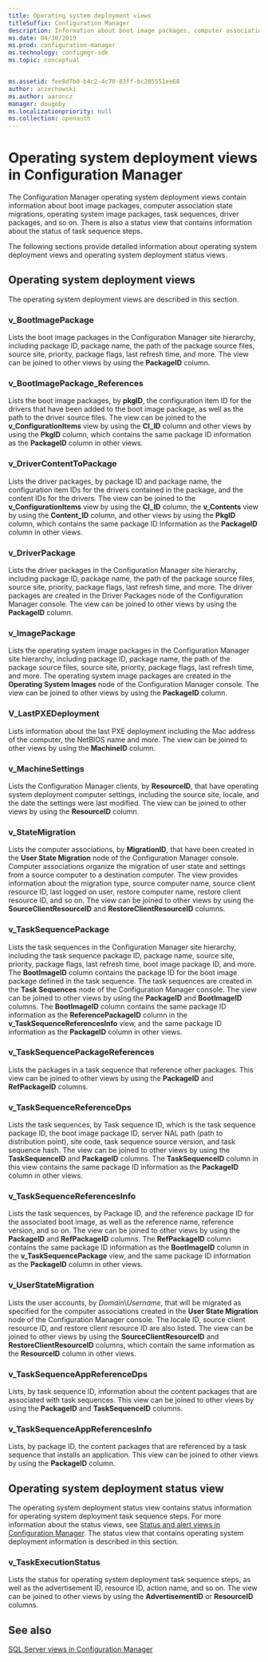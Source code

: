 ```yaml
---
title: Operating system deployment views
titleSuffix: Configuration Manager
description: Information about boot image packages, computer association state migrations, and operating system image packages.
ms.date: 04/30/2019
ms.prod: configuration-manager
ms.technology: configmgr-sdk
ms.topic: conceptual


ms.assetid: fee8d7b0-b4c2-4c70-83ff-bc285551ee68
author: aczechowski
ms.author: aaroncz
manager: dougeby
ms.localizationpriority: null
ms.collection: openauth
---
```


# Operating system deployment views in Configuration Manager

The Configuration Manager operating system deployment views contain information about boot image packages, computer association state migrations, operating system image packages, task sequences, driver packages, and so on. There is also a status view that contains information about the status of task sequence steps.

The following sections provide detailed information about operating system deployment views and operating system deployment status views.

## Operating system deployment views

The operating system deployment views are described in this section.

### v_BootImagePackage

Lists the boot image packages in the Configuration Manager site hierarchy, including package ID, package name, the path of the package source files, source site, priority, package flags, last refresh time, and more.
The view can be joined to other views by using the **PackageID** column.

### v_BootImagePackage_References

Lists the boot image packages, by **pkgID**, the configuration item ID for the drivers that have been added to the boot image package, as well as the path to the driver source files.
The view can be joined to the **v_ConfigurationItems** view by using the **CI_ID** column and other views by using the **PkgID** column, which contains the same package ID information as the **PackageID** column in other views.

### v_DriverContentToPackage

Lists the driver packages, by package ID and package name, the configuration item IDs for the drivers contained in the package, and the content IDs for the drivers.
The view can be joined to the **v_ConfigurationItems** view by using the **CI_ID** column, the **v_Contents** view by using the **Content_ID** column, and other views by using the **PkgID** column, which contains the same package ID Information as the **PackageID** column in other views.

### v_DriverPackage

Lists the driver packages in the Configuration Manager site hierarchy, including package ID, package name, the path of the package source files, source site, priority, package flags, last refresh time, and more. The driver packages are created in the Driver Packages node of the Configuration Manager console.
The view can be joined to other views by using the **PackageID** column.

### v_ImagePackage

Lists the operating system image packages in the Configuration Manager site hierarchy, including package ID, package name, the path of the package source files, source site, priority, package flags, last refresh time, and more. The operating system image packages are created in the **Operating System Images** node of the Configuration Manager console.
The view can be joined to other views by using the **PackageID** column.

### V_LastPXEDeployment

Lists information about the last PXE deployment including the Mac address of the computer, the NetBIOS name and more.
The view can be joined to other views by using the **MachineID** column.

### v_MachineSettings

Lists the Configuration Manager clients, by **ResourceID**, that have operating system deployment computer settings, including the source site, locale, and the date the settings were last modified.
The view can be joined to other views by using the **ResourceID** column.

### v_StateMigration

Lists the computer associations, by **MigrationID**, that have been created in the **User State Migration** node of the Configuration Manager console. Computer associations organize the migration of user state and settings from a source computer to a destination computer. The view provides information about the migration type, source computer name, source client resource ID, last logged on user, restore computer name, restore client resource ID, and so on.
The view can be joined to other views by using the **SourceClientResourceID** and **RestoreClientResourceID** columns.

### v_TaskSequencePackage

Lists the task sequences in the Configuration Manager site hierarchy, including the task sequence package ID, package name, source site, priority, package flags, last refresh time, boot image package ID, and more. The **BootImageID** column contains the package ID for the boot image package defined in the task sequence. The task sequences are created in the **Task Sequences** node of the Configuration Manager console.
The view can be joined to other views by using the **PackageID** and **BootImageID** columns. The **BootImageID** column contains the same package ID information as the **ReferencePackageID** column in the **v_TaskSequenceReferencesInfo** view, and the same package ID information as the **PackageID** column in other views.

### v_TaskSequencePackageReferences

Lists the packages in a task sequence that reference other packages.
This view can be joined to other views by using the **PackageID** and **RefPackageID** columns.

### v_TaskSequenceReferenceDps

Lists the task sequences, by Task sequence ID, which is the task sequence package ID, the boot image package ID, server NAL path (path to distribution point), site code, task sequence source version, and task sequence hash.
The view can be joined to other views by using the **TaskSequenceID** and **PackageID** columns. The **TaskSequenceID** column in this view contains the same package ID information as the **PackageID** column in other views.

### v_TaskSequenceReferencesInfo

Lists the task sequences, by Package ID, and the reference package ID for the associated boot image, as well as the reference name, reference version, and so on.
The view can be joined to other views by using the **PackageID** and **RefPackageID** columns. The **RefPackageID** column contains the same package ID information as the **BootImageID** column in the **v_TaskSequencePackage** view, and the same package ID information as the **PackageID** column in other views.

### v_UserStateMigration

Lists the user accounts, by *Domain*\\*Username*, that will be migrated as specified for the computer associations created in the **User State Migration** node of the Configuration Manager console. The locale ID, source client resource ID, and restore client resource ID are also listed.
The view can be joined to other views by using the **SourceClientResourceID** and **RestoreClientResourceID** columns, which contain the same information as the **ResourceID** column in other views.

### v_TaskSequenceAppReferenceDps

Lists, by task sequence ID, information about the content packages that are associated with task sequences.
This view can be joined to other views by using the **PackageID** and **TaskSequenceID** columns.

### v_TaskSequenceAppReferencesInfo

Lists, by package ID, the content packages that are referenced by a task sequence that installs an application.
This view can be joined to other views by using the **PackageID** column.

## Operating system deployment status view

The operating system deployment status view contains status information for operating system deployment task sequence steps. For more information about the status views, see [Status and alert views in Configuration Manager](status-alert-views-configuration-manager.md). The status view that contains operating system deployment information is described in this section.

### v_TaskExecutionStatus

Lists the status for operating system deployment task sequence steps, as well as the advertisement ID, resource ID, action name, and so on.
The view can be joined to other views by using the **AdvertisementID** or **ResourceID** columns.

## See also

[SQL Server views in Configuration Manager](sql-server-views-configuration-manager.md)  

